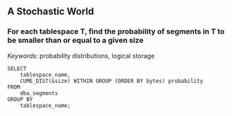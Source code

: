 ## A Stochastic World

### For each tablespace T, find the probability of segments in T to be smaller than or equal to a given size

*Keywords*: probability distributions, logical storage

    SELECT
        tablespace_name, 
        CUME_DIST(&size) WITHIN GROUP (ORDER BY bytes) probability
    FROM
        dba_segments
    GROUP BY
        tablespace_name;


<!-- vim: set fenc=utf-8 spell spl=en ts=4 sw=4 et filetype=markdown : -->
